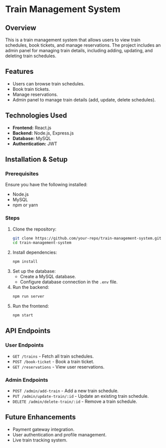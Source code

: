 # Train Management System

## Overview
This is a train management system that allows users to view train schedules, book tickets, and manage reservations. The project includes an admin panel for managing train details, including adding, updating, and deleting train schedules.

## Features
- Users can browse train schedules.
- Book train tickets.
- Manage reservations.
- Admin panel to manage train details (add, update, delete schedules).

## Technologies Used
- **Frontend:** React.js
- **Backend:** Node.js, Express.js
- **Database:** MySQL
- **Authentication:** JWT

## Installation & Setup
### Prerequisites
Ensure you have the following installed:
- Node.js
- MySQL
- npm or yarn

### Steps
1. Clone the repository:
   ```sh
   git clone https://github.com/your-repo/train-management-system.git
   cd train-management-system
   ```
2. Install dependencies:
   ```sh
   npm install
   ```
3. Set up the database:
   - Create a MySQL database.
   - Configure database connection in the `.env` file.
4. Run the backend:
   ```sh
   npm run server
   ```
5. Run the frontend:
   ```sh
   npm start
   ```

## API Endpoints
### User Endpoints
- `GET /trains` - Fetch all train schedules.
- `POST /book-ticket` - Book a train ticket.
- `GET /reservations` - View user reservations.

### Admin Endpoints
- `POST /admin/add-train` - Add a new train schedule.
- `PUT /admin/update-train/:id` - Update an existing train schedule.
- `DELETE /admin/delete-train/:id` - Remove a train schedule.

## Future Enhancements
- Payment gateway integration.
- User authentication and profile management.
- Live train tracking system.


